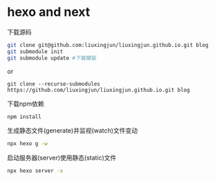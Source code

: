 # hexo and next

下载源码
```bash
git clone git@github.com:liuxingjun/liuxingjun.github.io.git blog
git submodule init
git submodule update #下载模版
```
or
```
git clone --recurse-submodules https://github.com/liuxingjun/liuxingjun.github.io.git blog
```

下载npm依赖
```bash
npm install
```

生成静态文件(generate)并监视(watch)文件变动
```bash
npx hexo g -w
```

启动服务器(server)使用静态(static)文件
```bash
npx hexo server -s
```
